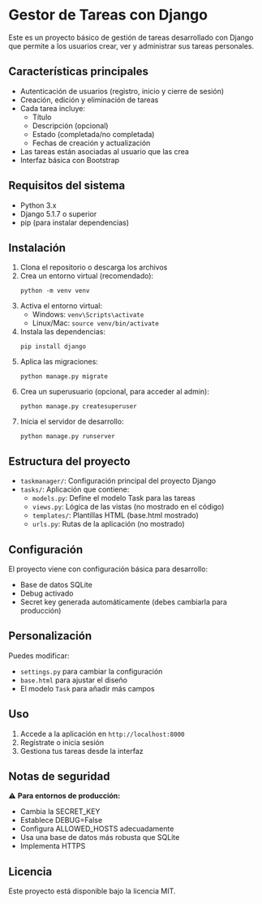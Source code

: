 # Gestor de Tareas con Django

Este es un proyecto básico de gestión de tareas desarrollado con Django que permite a los usuarios crear, ver y administrar sus tareas personales.

## Características principales

- Autenticación de usuarios (registro, inicio y cierre de sesión)
- Creación, edición y eliminación de tareas
- Cada tarea incluye:
  - Título
  - Descripción (opcional)
  - Estado (completada/no completada)
  - Fechas de creación y actualización
- Las tareas están asociadas al usuario que las crea
- Interfaz básica con Bootstrap

## Requisitos del sistema

- Python 3.x
- Django 5.1.7 o superior
- pip (para instalar dependencias)

## Instalación

1. Clona el repositorio o descarga los archivos
2. Crea un entorno virtual (recomendado):
   ```
   python -m venv venv
   ```
3. Activa el entorno virtual:
   - Windows: `venv\Scripts\activate`
   - Linux/Mac: `source venv/bin/activate`
4. Instala las dependencias:
   ```
   pip install django
   ```
5. Aplica las migraciones:
   ```
   python manage.py migrate
   ```
6. Crea un superusuario (opcional, para acceder al admin):
   ```
   python manage.py createsuperuser
   ```
7. Inicia el servidor de desarrollo:
   ```
   python manage.py runserver
   ```

## Estructura del proyecto

- `taskmanager/`: Configuración principal del proyecto Django
- `tasks/`: Aplicación que contiene:
  - `models.py`: Define el modelo Task para las tareas
  - `views.py`: Lógica de las vistas (no mostrado en el código)
  - `templates/`: Plantillas HTML (base.html mostrado)
  - `urls.py`: Rutas de la aplicación (no mostrado)

## Configuración

El proyecto viene con configuración básica para desarrollo:
- Base de datos SQLite
- Debug activado
- Secret key generada automáticamente (debes cambiarla para producción)

## Personalización

Puedes modificar:
- `settings.py` para cambiar la configuración
- `base.html` para ajustar el diseño
- El modelo `Task` para añadir más campos

## Uso

1. Accede a la aplicación en `http://localhost:8000`
2. Regístrate o inicia sesión
3. Gestiona tus tareas desde la interfaz

## Notas de seguridad

⚠️ **Para entornos de producción:**
- Cambia la SECRET_KEY
- Establece DEBUG=False
- Configura ALLOWED_HOSTS adecuadamente
- Usa una base de datos más robusta que SQLite
- Implementa HTTPS

## Licencia

Este proyecto está disponible bajo la licencia MIT.
